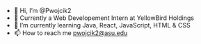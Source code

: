 - 👋 Hi, I’m @Pwojcik2
- 👀 Currently a Web Developement Intern at YellowBird Holdings
- 🌱 I’m currently learning Java, React, JavaScript, HTML & CSS
- 📫 How to reach me pwojcik2@asu.edu


